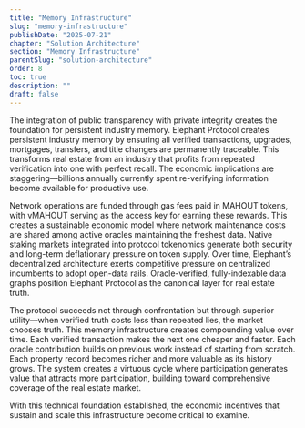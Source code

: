```yaml
---
title: "Memory Infrastructure"
slug: "memory-infrastructure"
publishDate: "2025-07-21"
chapter: "Solution Architecture"
section: "Memory Infrastructure"
parentSlug: "solution-architecture"
order: 8
toc: true
description: ""
draft: false
---
```


The integration of public transparency with private integrity creates the foundation for persistent industry memory. Elephant Protocol creates persistent industry memory by ensuring all verified transactions, upgrades, mortgages, transfers, and title changes are permanently traceable. This transforms real estate from an industry that profits from repeated verification into one with perfect recall. The economic implications are staggering—billions annually currently spent re-verifying information become available for productive use.

Network operations are funded through gas fees paid in MAHOUT tokens, with vMAHOUT serving as the access key for earning these rewards. This creates a sustainable economic model where network maintenance costs are shared among active oracles maintaining the freshest data. Native staking markets integrated into protocol tokenomics generate both security and long-term deflationary pressure on token supply. Over time, Elephant’s decentralized architecture exerts competitive pressure on centralized incumbents to adopt open-data rails. Oracle-verified, fully-indexable data graphs position Elephant Protocol as the canonical layer for real estate truth.

The protocol succeeds not through confrontation but through superior utility—when verified truth costs less than repeated lies, the market chooses truth. This memory infrastructure creates compounding value over time. Each verified transaction makes the next one cheaper and faster. Each oracle contribution builds on previous work instead of starting from scratch. Each property record becomes richer and more valuable as its history grows. The system creates a virtuous cycle where participation generates value that attracts more participation, building toward comprehensive coverage of the real estate market.

With this technical foundation established, the economic incentives that sustain and scale this infrastructure become critical to examine.
